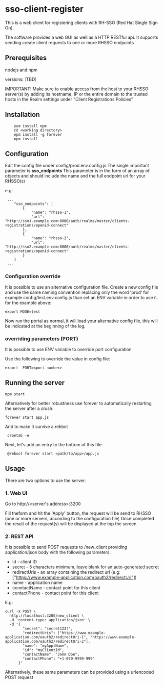 # sso-client-register

This is a web client for registering clients with RH-SSO (Red Hat Single Sign On).

The software provides a web GUI as well as a HTTP RESTful api.
It supports sending create client requests to one or more RHSSO endpoints

## Prerequisites

nodejs and npm

versions: [TBD]

IMPORTANT! 
Make sure to enable access from the host to your RHSSO server(s) by adding its hostname, IP or the entire domain to the trusted hosts in the Realm settings under "Client Registrations Policies"

## Installation

        yum install npm
        cd <working directory>
        npm install -g forever
        npm install

## Configuration

Edit the config file under config/prod.env.config.js
The single important parameter is **sso_endpoints** 
This parameter is in the form of an array of objects and should include the name and the full endpoint url for your RHSSO(s)

e.g:

     ...
        "sso_endpoints": [
            {
                "name": "rhsso-1",
                "url": "http://sso1.example.com:8080/auth/realms/master/clients-registrations/openid-connect"
            },
            {
                "name": "rhsso-2",
                "url": "http://sso2.example.com:8080/auth/realms/master/clients-registrations/openid-connect"
            }
        ]
     ...
     
### Configuration override
It is possible to use an alternative configuration file.  Create a new config file and use the same naming convention replacing only the word 'prod' for example config/test.env.config.js
than set an ENV variable in order to use it. for the example above:

    export MODE=test

Now run the portal as normal, it will load your alternative config file, this will be indicated at the beginning of the log.    

### overriding parameters (PORT)
It is possible to use ENV variable to override port configuration

Use the following to override the value in config file:
    
    export  PORT=<port number>    
 
## Running the server

    npm start 

Alternatively for better robustness use forever to automatically restarting the server after a crush:

    forever start app.js
    
And to make it survive a rebbot
        
     crontab -e
Next, let's add an entry to the bottom of this file:

     @reboot forever start <path/to/app>/app.js

 
## Usage

There are two options to use the server:

### 1. Web UI
Go to http://<server's address>:3200

Fill theform and hit the 'Apply' button, the request will be send to RHSSO (one or more servers, according to the configuration file)
Once completed the result of the request(s) will be displayed at the top the screen.     

### 2. REST API
    
It is possible to send POST requests to /new_client providing application/json body with the following parameters:
    
* id - client ID
* secret - 5 characters minimum, leave blank for an auto-generated secret
* redirectUris - an array containing the redirect url (e.g: ["https://www.example-application.com/oauth2/redirectUri"])
* name - application name
* conntactName - contact point for this client
* contactPhone - contact point for this client

E.g:
    
    curl -X POST \
      http://localhost:3200/new_client \
      -H 'content-type: application/json' \
      -d '{
            "secret": "secret123!",
            "redirectUris": ["https://www.example-application.com/oauth2/redirectUri-1", "https://www.example-application.com/oauth2/redirectUri-2"],
            "name": "myApptName",
            "id": "myClientId",
            "contactName": "John Doe",
            "contactPhone": "+1-070-9999-999"
          }'
          
Alternatively, these same parameters can be provided using a urlencoded POST request
